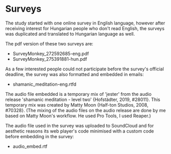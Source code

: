 # Surveys

The study started with one online survey in English language, however after receiving interest for Hungarian people who don't read English, the surveys was duplicated and translated to Hungarian language as well.

The pdf version of these two surveys are:

- SurveyMonkey_272592685-eng.pdf
- SurveyMonkey_275391881-hun.pdf

As a few interested people could not participate before the survey's official deadline, the survey was also formatted and embedded in emails:

- shamanic_meditation-eng.rtfd

The audio file embedded is a temporary mix of 'jester' from the audio release 'shamanic meditation - level two' {Hofstädter, 2019, #28011}. This temporary mix was created by Matty Moon {Half-ton Studios, 2008, #70328}. (The mixing of the audio files on the audio release are done by me based on Matty Moon's workflow. He used Pro Tools, I used Reaper.)

The audio file used in the survey was uploaded to SoundCloud and for aesthetic reasons its web player's code minimised with a custom code before embedding in the survey:

- audio_embed.rtf

